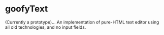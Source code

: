 goofyText
=========

(Currently a prototype)... An implementation of pure-HTML text editor using all old technologies, and no input fields.